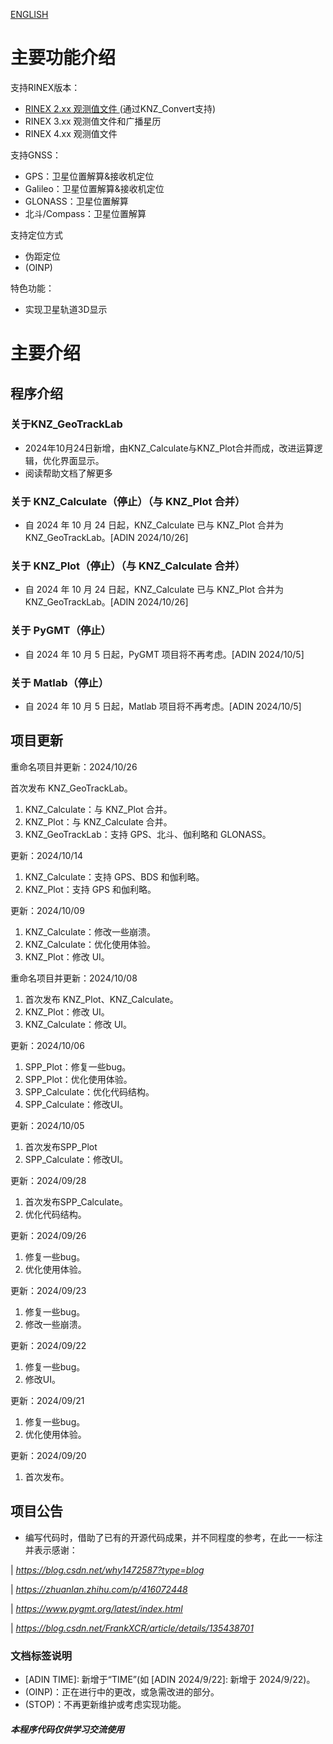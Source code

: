 [ENGLISH](/README.md)

# **主要功能介绍**

支持RINEX版本：
* [RINEX 2.xx 观测值文件 ](https://github.com/KenanZhu111/KNZ_Convert)(通过KNZ_Convert支持)
* RINEX 3.xx 观测值文件和广播星历 
* RINEX 4.xx 观测值文件 

支持GNSS：
* GPS：卫星位置解算&接收机定位
* Galileo：卫星位置解算&接收机定位
* GLONASS：卫星位置解算
* 北斗/Compass：卫星位置解算

支持定位方式
* 伪距定位
* (OINP)

特色功能：
* 实现卫星轨道3D显示

# 主要介绍
## 程序介绍
### 关于KNZ_GeoTrackLab
* 2024年10月24日新增，由KNZ_Calculate与KNZ_Plot合并而成，改进运算逻辑，优化界面显示。
* 阅读帮助文档了解更多
### 关于 KNZ_Calculate（停止）（与 KNZ_Plot 合并）
* 自 2024 年 10 月 24 日起，KNZ_Calculate 已与 KNZ_Plot 合并为 KNZ_GeoTrackLab。[ADIN 2024/10/26]
### 关于 KNZ_Plot（停止）（与 KNZ_Calculate 合并）
* 自 2024 年 10 月 24 日起，KNZ_Calculate 已与 KNZ_Plot 合并为 KNZ_GeoTrackLab。[ADIN 2024/10/26]
### 关于 PyGMT（停止）
* 自 2024 年 10 月 5 日起，PyGMT 项目将不再考虑。[ADIN 2024/10/5]
### 关于 Matlab（停止）
* 自 2024 年 10 月 5 日起，Matlab 项目将不再考虑。[ADIN 2024/10/5]

## 项目更新

重命名项目并更新：2024/10/26

首次发布 KNZ_GeoTrackLab。
1. KNZ_Calculate：与 KNZ_Plot 合并。
2. KNZ_Plot：与 KNZ_Calculate 合并。
3. KNZ_GeoTrackLab：支持 GPS、北斗、伽利略和 GLONASS。

更新：2024/10/14
1. KNZ_Calculate：支持 GPS、BDS 和伽利略。
2. KNZ_Plot：支持 GPS 和伽利略。

更新：2024/10/09
1. KNZ_Calculate：修改一些崩溃。
2. KNZ_Calculate：优化使用体验。
3. KNZ_Plot：修改 UI。

重命名项目并更新：2024/10/08
1. 首次发布 KNZ_Plot、KNZ_Calculate。
2. KNZ_Plot：修改 UI。
3. KNZ_Calculate：修改 UI。

更新：2024/10/06
1. SPP_Plot：修复一些bug。
2. SPP_Plot：优化使用体验。
3. SPP_Calculate：优化代码结构。
4. SPP_Calculate：修改UI。

更新：2024/10/05
1. 首次发布SPP_Plot
2. SPP_Calculate：修改UI。

更新：2024/09/28
1. 首次发布SPP_Calculate。
2. 优化代码结构。

更新：2024/09/26
1. 修复一些bug。
2. 优化使用体验。

更新：2024/09/23
1. 修复一些bug。
2. 修改一些崩溃。

更新：2024/09/22
1. 修复一些bug。
2. 修改UI。

更新：2024/09/21
1. 修复一些bug。
2. 优化使用体验。

更新：2024/09/20
1. 首次发布。

## 项目公告
* 编写代码时，借助了已有的开源代码成果，并不同程度的参考，在此一一标注并表示感谢：

| *https://blog.csdn.net/why1472587?type=blog*

| *https://zhuanlan.zhihu.com/p/416072448*

| *https://www.pygmt.org/latest/index.html*

| *https://blog.csdn.net/FrankXCR/article/details/135438701*

### 文档标签说明
* [ADIN TIME]: 新增于“TIME”(如 [ADIN 2024/9/22]: 新增于 2024/9/22)。
* (OINP)：正在进行中的更改，或急需改进的部分。
* (STOP)：不再更新维护或考虑实现功能。

#### *本程序代码仅供学习交流使用* ####
